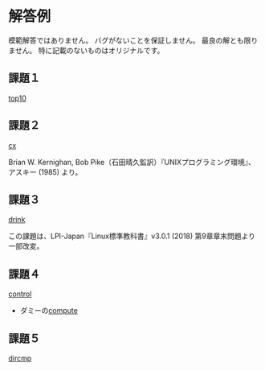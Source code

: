 # 解答例
模範解答ではありません。
バグがないことを保証しません。
最良の解とも限りません。
特に記載のないものはオリジナルです。

## 課題１
[top10](./top10)

## 課題２
[cx](./cx)

Brian W. Kernighan, Bob Pike（石田晴久監訳）『UNIXプログラミング環境』、アスキー (1985)
より。

## 課題３
[drink](./drink)

この課題は、LPI-Japan『Linux標準教科書』v3.0.1 (2018)
第9章章末問題より一部改変。

## 課題４
[control](./control)
* ダミーの[compute](./compute)

## 課題５
[dircmp](./dircmp)
